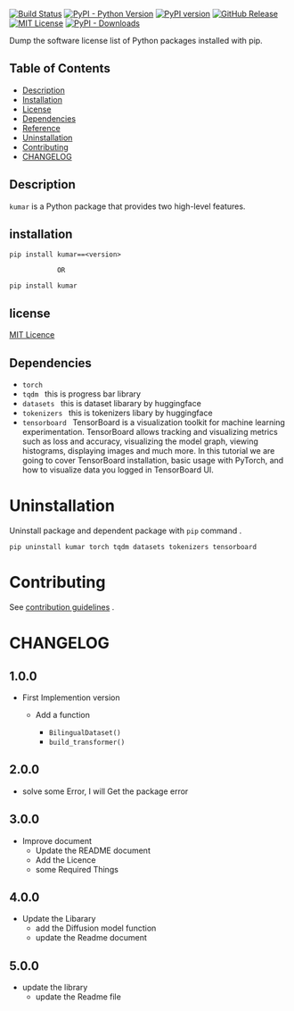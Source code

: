 
[![Build Status](https://github.com/raimon49/pip-licenses/workflows/Python%20package/badge.svg)](https://github.com/ProgramerSalar/kumar) [![PyPI - Python Version](https://img.shields.io/pypi/pyversions/pip-licenses.svg)](https://www.python.org/downloads/) [![PyPI version](https://badge.fury.io/py/pip-licenses.svg)](https://pypi.org/project/kumar/) [![GitHub Release](https://img.shields.io/github/release/raimon49/pip-licenses.svg)](https://pypi.org/project/kumar/#history)  [![MIT License](http://img.shields.io/badge/license-MIT-green.svg)](https://github.com/ProgramerSalar/kumar/blob/master/LICENSE) [![PyPI - Downloads](https://img.shields.io/pypi/dm/pip-licenses)]()


Dump the software license list of Python packages installed with pip.

## Table of Contents

* [Description](#description)
* [Installation](#installation)
* [License](#license)
* [Dependencies](#Dependencies)
* [Reference](https://github.com/ProgramerSalar/kumar/blob/master/Readme_File/REFERENCE.md)
* [Uninstallation](#uninstallation)
* [Contributing](#contributing)
* [CHANGELOG](#CHANGELOG)



## Description

`kumar` is a Python package that provides two high-level features.


## installation
```
pip install kumar==<version>

            OR

pip install kumar
```






## license 
[MIT Licence](https://github.com/ProgramerSalar/kumar/blob/master/LICENSE)

## Dependencies 
- ```torch``` 
- ```tqdm ``` this is progress bar library
- ```datasets ```  this is dataset libarary by huggingface
- ```tokenizers ```  this is tokenizers libary by huggingface
- ```tensorboard ```  TensorBoard is a visualization toolkit for machine learning experimentation. TensorBoard allows tracking and visualizing metrics such as loss and accuracy, visualizing the model graph, viewing histograms, displaying images and much more. In this tutorial we are going to cover TensorBoard installation, basic usage with PyTorch, and how to visualize data you logged in TensorBoard UI.


# Uninstallation
Uninstall package and dependent package with ```pip``` command .
```
pip uninstall kumar torch tqdm datasets tokenizers tensorboard
```

# Contributing 
See [contribution guidelines](https://github.com/ProgramerSalar/kumar/blob/master/CONTRIBUTING.md) .


# CHANGELOG

## 1.0.0

- First Implemention version
    - Add a function 

        - ```BilingualDataset()```
        - ```build_transformer()```


## 2.0.0
- solve some Error, I will Get the package error 



## 3.0.0
- Improve document
    - Update the README document
    - Add the Licence 
    - some Required Things 


## 4.0.0 
- Update the Libarary 
    - add the Diffusion model function 
    - update the Readme document


## 5.0.0
- update the library
    - update the Readme file


    


